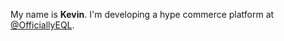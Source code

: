My name is **Kevin**. I'm developing a hype commerce platform at [@OfficiallyEQL](https://eql.xyz/).
